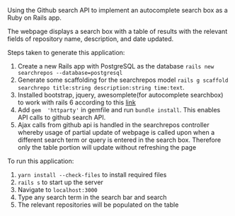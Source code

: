 Using the Github search API to implement an autocomplete search box as a Ruby on Rails app.

The webpage displays a search box with a table of results with the relevant fields of repository name, description, and date updated.

Steps taken to generate this application:
 1. Create a new Rails app with PostgreSQL as the database `rails new searchrepos --database=postgresql`
 2. Generate some scaffolding for the searchrepos model `rails g scaffold searchrepo title:string description:string time:text`. 
 3. Installed bootstrap, jquery, awesomplete(for autocomplete searchbox) to work with rails 6 according to this [link](https://stackoverflow.com/questions/58780725/getting-jquery-and-bootstrap-to-work-with-rails-6)
 4. Add `gem  'httparty'` in gemfile and run `bundle install`. This enables API calls to github search API.
 5. Ajax calls from github api is handled in the searchrepos controller whereby usage of partial update of webpage is called upon when a different search term or query is entered in the search box. Therefore only the table portion will update without refreshing the page


To run this application:

 1. `yarn install --check-files` to install required files
 2. `rails s` to start up the server
 3. Navigate to `localhost:3000`
 4. Type any search term in the search bar and search
 5. The relevant repositories will be populated on the table
